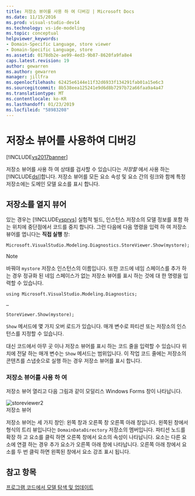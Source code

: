 ```yaml
---
title: 저장소 뷰어를 사용 하 여 디버깅 | Microsoft Docs
ms.date: 11/15/2016
ms.prod: visual-studio-dev14
ms.technology: vs-ide-modeling
ms.topic: conceptual
helpviewer_keywords:
- Domain-Specific Language, store viewer
- Domain-Specific Language, store
ms.assetid: 0178db2e-ae99-4ed3-9b87-8620fa9fa8e4
caps.latest.revision: 19
author: gewarren
ms.author: gewarren
manager: jillfra
ms.openlocfilehash: 62425e6144e11f32d6933f134291fab01a15e6c3
ms.sourcegitcommit: 8b538eea125241e9d6d8b7297b72a66faa9a4a47
ms.translationtype: MT
ms.contentlocale: ko-KR
ms.lasthandoff: 01/23/2019
ms.locfileid: "58983208"
---
```

# <a name="debugging-by-using-the-store-viewer"></a>저장소 뷰어를 사용하여 디버깅
[!INCLUDE[vs2017banner](../includes/vs2017banner.md)]

저장소 뷰어를 사용 하 여 상태를 검사할 수 있습니다는 *저장할* 에서 사용 하는 [!INCLUDE[dsl](../includes/dsl-md.md)]합니다. 저장소 뷰어를 모든 요소 속성 및 요소 간의 링크와 함께 특정 저장소에는 도메인 모델 요소를 표시 합니다.  
  
## <a name="opening-store-viewer"></a>저장소를 열지 뷰어  
 있는 경우는 [!INCLUDE[vsprvs](../includes/vsprvs-md.md)] 실험적 빌드, 인스턴스 저장소의 모델 정보를 포함 하는 위치에 중단점에서 코드를 중지 합니다. 그런 다음에 다음 명령을 입력 하 여 저장소 뷰어를 엽니다는 **직접 실행** 창:  
  
```  
Microsoft.VisualStudio.Modeling.Diagnostics.StoreViewer.Show(mystore);  
```  
  
> [!NOTE]
>  바꿔야 `mystore` 저장소 인스턴스의 이름입니다. 또한 코드에 네임 스페이스를 추가 하는 경우 정규화 된 네임 스페이스가 없는 저장소 뷰어를 표시 하는 것에 대 한 명령을 입력할 수 있습니다.  
>   
>  `using Microsoft.VisualStudio.Modeling.Diagnostics;`  
>   
>  `…`  
>   
>  `StoreViewer.Show(mystore);`  
  
 `Show` 메서드에 몇 가지 오버 로드가 있습니다. 매개 변수로 파티션 또는 저장소의 인스턴스를 지정할 수 있습니다.  
  
 대신 코드에서 아무 곳 이나 저장소 뷰어를 표시 하는 코드 줄을 입력할 수 있습니다 위치에 전달 하는 매개 변수는 `Show` 메서드는 범위입니다. 이 작업 코드 줄에는 저장소의 콘텐츠를 스냅숏으로 실행 하는 경우 저장소 뷰어를 표시 합니다.  
  
### <a name="using-store-viewer"></a>저장소 뷰어를 사용 하 여  
 저장소 뷰어 열리고 다음 그림과 같이 모덜리스 Windows Forms 창이 나타납니다.  
  
 ![](../modeling/media/storeviewer2.png "storeviewer2")  
저장소 뷰어  
  
 저장소 뷰어는 세 가지 창인: 왼쪽 창과 오른쪽 창 오른쪽 아래 창입니다. 왼쪽된 창에서 형식의 트리 뷰입니다는 `DomainDataDirectory` 저장소의 멤버입니다. 파티션 노드를 확장 하 고 요소를 클릭 하면 오른쪽 창에서 요소의 속성이 나타납니다. 요소는 다른 요소에 연결 하는 경우 추가 요소가 오른쪽 아래 창에 나타납니다. 오른쪽 아래 창에서 요소를 두 번 클릭 하면 왼쪽된 창에서 요소 강조 표시 됩니다.  
  
## <a name="see-also"></a>참고 항목  
 [프로그램 코드에서 모델 탐색 및 업데이트](../modeling/navigating-and-updating-a-model-in-program-code.md)
